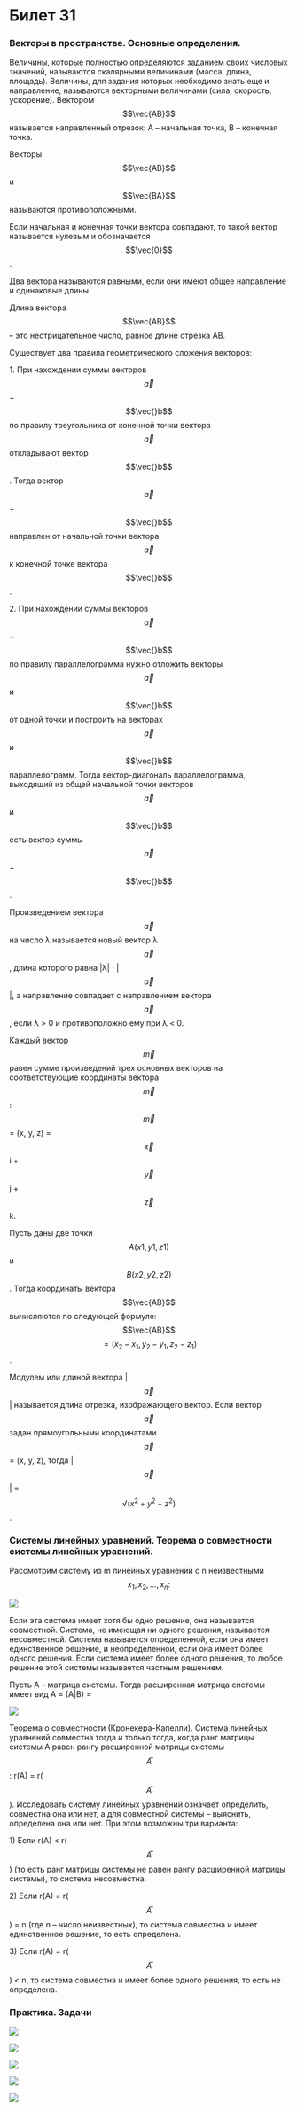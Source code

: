 # Билет 31

### **Векторы в пространстве. Основные определения.**

Величины, которые полностью определяются заданием своих числовых значений, называются скалярными величинами (масса, длина, площадь). Величины, для задания которых необходимо знать еще и направление, называются векторными величинами (сила, скорость, ускорение). Вектором $$\vec{AB}$$ называется направленный отрезок: A – начальная точка, B – конечная точка.

Векторы$$\vec{AB}$$ и $$\vec{BA}$$ называются противоположными.

Если начальная и конечная точки вектора совпадают, то такой вектор называется нулевым и обозначается $$\vec{0}$$.

Два вектора называются равными, если они имеют общее направление и одинаковые длины.

Длина вектора $$\vec{AB}$$ – это неотрицательное число, равное длине отрезка AB.&#x20;

Существует два правила геометрического сложения векторов:

1\. При нахождении суммы векторов $$\vec{a}$$ + $$\vec{}b$$ по правилу треугольника от конечной точки вектора $$\vec{a}$$ откладывают вектор  $$\vec{}b$$. Тогда вектор $$\vec{a}$$ + $$\vec{}b$$ направлен от начальной точки вектора $$\vec{a}$$ к конечной точке вектора $$\vec{}b$$.

2\. При нахождении суммы векторов $$\vec{a}$$ + $$\vec{}b$$  по правилу параллелограмма нужно отложить векторы $$\vec{a}$$ и $$\vec{}b$$ от одной точки и построить на векторах $$\vec{a}$$ и $$\vec{}b$$ параллелограмм. Тогда вектор-диагональ параллелограмма, выходящий из общей начальной точки векторов $$\vec{a}$$ и $$\vec{}b$$ есть вектор суммы $$\vec{a}$$ + $$\vec{}b$$ .

Произведением вектора $$\vec{a}$$ на число λ называется новый вектор λ$$\vec{a}$$ , длина которого равна             |λ| · |$$\vec{a}$$|, а направление совпадает с направлением вектора  $$\vec{a}$$, если λ > 0 и противоположно ему при λ < 0.

Каждый вектор $$\vec{m}$$ равен сумме произведений трех основных векторов на соответствующие координаты вектора  $$\vec{m}$$ : $$\vec{m}$$ = (x, y, z) = $$\vec{x}$$ i +  $$\vec{y}$$ j +  $$\vec{z}$$ k.

Пусть даны две точки $$A(x1, y1, z1)$$ и $$B(x2, y2, z2)$$. Тогда координаты вектора $$\vec{AB}$$ вычисляются по следующей формуле:  $$\vec{AB}$$ $$= (x_2 − x_1, y_2 − y_1, z_2 − z_1)$$.

Модулем или длиной вектора |$$\vec{a}$$| называется длина отрезка, изображающего вектор. Если вектор $$\vec{a}$$ задан прямоугольными координатами $$\vec{a}$$ = (x, y, z), тогда |$$\vec{a}$$| = $$√(x^2+y^2+z^2)$$.

### **Системы линейных уравнений. Теорема о совместности системы линейных уравнений.**

Рассмотрим систему из m линейных уравнений с n неизвестными $$x_1, x_2, . . . , x_n:$$

![](<../.gitbook/assets/image (59) (1).png>)

Если эта система имеет хотя бы одно решение, она называется совместной. Система, не имеющая ни одного решения, называется несовместной. Система называется определенной, если она имеет единственное решение, и неопределенной, если она имеет более одного решения. Если система имеет более одного решения, то любое решение этой системы называется частным решением.

&#x20;

&#x20;

Пусть A – матрица системы. Тогда расширенная матрица системы имеет вид A = (A|B) =&#x20;

![](<../.gitbook/assets/image (22).png>)

Теорема о совместности (Кронекера-Капелли). Система линейных уравнений совместна тогда и только тогда, когда ранг матрицы системы A равен рангу расширенной матрицы системы $$A ̅$$: r(A) = r($$A ̅$$). Исследовать систему линейных уравнений означает определить, совместна она или нет, а для совместной системы – выяснить, определена она или нет. При этом возможны три варианта:

1\) Если r(A) < r($$A ̅$$) (то есть ранг матрицы системы не равен рангу расширенной матрицы системы), то система несовместна.

2\) Если r(A) = r($$A ̅$$) = n (где n – число неизвестных), то система совместна и имеет единственное решение, то есть определена.

3\) Если r(A) = r($$A ̅$$) < n, то система совместна и имеет более одного решения, то есть не определена.

&#x20;

### Практика. Задачи

![ ](<../.gitbook/assets/image (49) (1) (1).png>)

![](<../.gitbook/assets/image (103).png>)

![](<../.gitbook/assets/image (60).png>)

![](<../.gitbook/assets/image (2).png>)

![](<../.gitbook/assets/image (11).png>)
